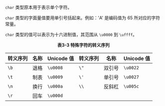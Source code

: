 `char` 类型原本用于表示单个字符。

`char` 类型的字面量值要用单引号括起来。例如：'A' 是编码值为 65 所对应的字符常量。

`char` 类型的值可以表示为十六进制值，其范围从 `\u0000` 到 `\uffff`。

<center><b>表3-3 特殊字符的转义序列</b></center>

| 转义序列 | 名称 | Unicode 值 | 转义序列 | 名称   | Unicode 值 |
| -------- | ---- | ---------- | -------- | ------ | ---------- |
| `\b`     | 退格 | `\u0008`   | `\"`     | 双引号 | `\u0022`   |
| `\t`     | 制表 | `\u0009`   | `\'`     | 单引号 | `\u0027`   |
| `\n`     | 换行 | `\u000a`   | `\\`     | 反斜杠 | `\u005c`   |
| `\r`     | 回车 | `\u000d`   |          |        |            |

